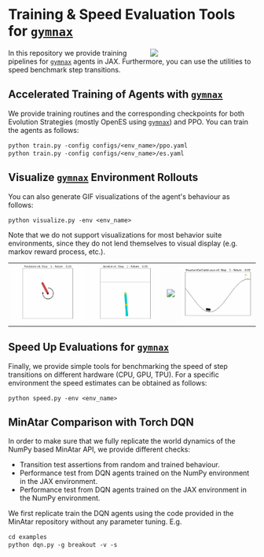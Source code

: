 # Training & Speed Evaluation Tools for [`gymnax`](https://github.com/RobertTLange/gymnax)

<a href="https://github.com/RobertTLange/gymnax-blines/blob/main/docs/logo.png?raw=true"><img src="https://github.com/RobertTLange/gymnax-blines/blob/main/docs/logo.png?raw=true" width="215" align="right" /></a>


In this repository we provide training pipelines for [`gymnax`](https://github.com/RobertTLange/gymnax) agents in JAX. Furthermore, you can use the utilities to speed benchmark step transitions.

## Accelerated Training of Agents with [`gymnax`](https://github.com/RobertTLange/gymnax)

We provide training routines and the corresponding checkpoints for both Evolution Strategies (mostly OpenES using [`gymnax`](https://github.com/RobertTLange/evosax)) and PPO. You can train the agents as follows: 

```
python train.py -config configs/<env_name>/ppo.yaml
python train.py -config configs/<env_name>/es.yaml
```

## Visualize [`gymnax`](https://github.com/RobertTLange/gymnax) Environment Rollouts

You can also generate GIF visualizations of the agent's behaviour as follows:

```
python visualize.py -env <env_name>
```

Note that we do not support visualizations for most behavior suite environments, since they do not lend themselves to visual display (e.g. markov reward process, etc.).

|  |  |  |  | 
| --- | --- | --- | --- |
| ![](docs/Pendulum-v1.gif) | ![](docs/Acrobot-v1.gif)  | ![](docs/CartPole-v1.gif) | ![](docs/MountainCarContinuous-v0.gif) |

## Speed Up Evaluations for [`gymnax`](https://github.com/RobertTLange/gymnax)

Finally, we provide simple tools for benchmarking the speed of step transitions on different hardware (CPU, GPU, TPU). For a specific environment the speed estimates can be obtained as follows:

```
python speed.py -env <env_name>
```

## MinAtar Comparison with Torch DQN

In order to make sure that we fully replicate the world dynamics of the NumPy based MinAtar API, we provide different checks:

- Transition test assertions from random and trained behaviour.
- Performance test from DQN agents trained on the NumPy environment in the JAX environment.
- Performance test from DQN agents trained on the JAX environment in the NumPy environment.

We first replicate train the DQN agents using the code provided in the MinAtar repository without any parameter tuning. E.g.

```
cd examples
python dqn.py -g breakout -v -s
```